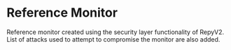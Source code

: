 # Reference Monitor
Reference monitor created using the security layer functionality of RepyV2. List of attacks used to attempt to compromise the monitor are also added.
